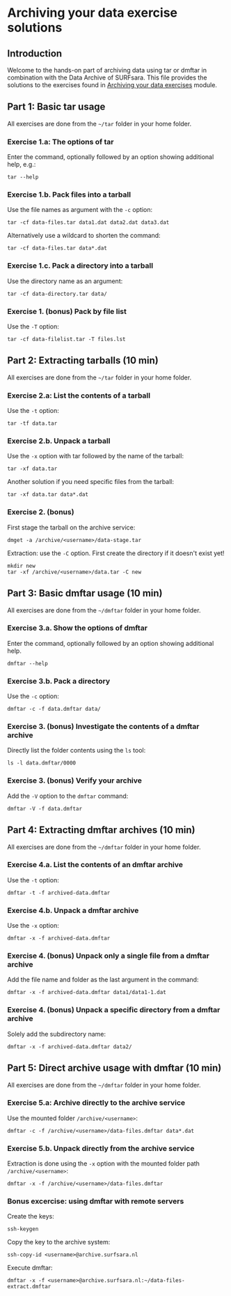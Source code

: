 # Archiving your data exercise solutions

## Introduction

Welcome to the hands-on part of archiving data using tar or dmftar in combination with the Data Archive of SURFsara. This file provides the solutions to the exercises found in [Archiving your data exercises](HPC-Archiving-exercises.md) module.

## Part 1: Basic tar usage

All exercises are done from the `~/tar` folder in your home folder.

### Exercise 1.a: The options of tar

Enter the command, optionally followed by an option showing additional help, e.g.:

```
tar --help
```

### Exercise 1.b. Pack files into a tarball

Use the file names as argument with the `-c` option:

```
tar -cf data-files.tar data1.dat data2.dat data3.dat
```

Alternatively use a wildcard to shorten the command:

```
tar -cf data-files.tar data*.dat
```

### Exercise 1.c. Pack a directory into a tarball

Use the directory name as an argument:

```
tar -cf data-directory.tar data/
```

### Exercise 1. (bonus) Pack by file list

Use the `-T` option:

```
tar -cf data-filelist.tar -T files.lst
```

## Part 2: Extracting tarballs (10 min)

All exercises are done from the `~/tar` folder in your home folder.

### Exercise 2.a: List the contents of a tarball

Use the `-t` option:

```
tar -tf data.tar
```

### Exercise 2.b. Unpack a tarball

Use the `-x` option with tar followed by the name of the tarball:

```
tar -xf data.tar
```

Another solution if you need specific files from the tarball:

```
tar -xf data.tar data*.dat
```

### Exercise 2. (bonus)

First stage the tarball on the archive service:

```
dmget -a /archive/<username>/data-stage.tar
```

Extraction: use the `-C` option. First create the directory if it doesn't exist yet!

```
mkdir new
tar -xf /archive/<username>/data.tar -C new
```

## Part 3: Basic dmftar usage (10 min)

All exercises are done from the `~/dmftar` folder in your home folder.

### Exercise 3.a. Show the options of dmftar

Enter the command, optionally followed by an option showing additional help.

```
dmftar --help
```

### Exercise 3.b. Pack a directory

Use the `-c` option:

```
dmftar -c -f data.dmftar data/
```

### Exercise 3. (bonus) Investigate the contents of a dmftar archive

Directly list the folder contents using the `ls` tool:

```
ls -l data.dmftar/0000
```

### Exercise 3. (bonus) Verify your archive

Add the `-V` option to the `dmftar` command:

```
dmftar -V -f data.dmftar
```

## Part 4: Extracting dmftar archives (10 min)

All exercises are done from the `~/dmftar` folder in your home folder.

### Exercise 4.a. List the contents of an dmftar archive

Use the `-t` option:

```
dmftar -t -f archived-data.dmftar
```

### Exercise 4.b. Unpack a dmftar archive

Use the `-x` option:

```
dmftar -x -f archived-data.dmftar
```

### Exercise 4. (bonus) Unpack only a single file from a dmftar archive

Add the file name and folder as the last argument in the command:

```
dmftar -x -f archived-data.dmftar data1/data1-1.dat
```

### Exercise 4. (bonus) Unpack a specific directory from a dmftar archive

Solely add the subdirectory name:

```
dmftar -x -f archived-data.dmftar data2/
```

## Part 5: Direct archive usage with dmftar (10 min)

All exercises are done from the `~/dmftar` folder in your home folder.

### Exercise 5.a: Archive directly to the archive service

Use the mounted folder `/archive/<username>`:

```
dmftar -c -f /archive/<username>/data-files.dmftar data*.dat
```

### Exercise 5.b. Unpack directly from the archive service

Extraction is done using the `-x` option with the mounted folder path `/archive/<username>`:

```
dmftar -x -f /archive/<username>/data-files.dmftar
```

### Bonus excercise: using dmftar with remote servers

Create the keys:

```
ssh-keygen
```

Copy the key to the archive system:

```
ssh-copy-id <username>@archive.surfsara.nl
```

Execute dmftar:

```
dmftar -x -f <username>@archive.surfsara.nl:~/data-files-extract.dmftar
```
